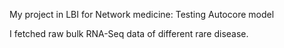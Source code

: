 My project in LBI for Network medicine: Testing Autocore model

I fetched raw bulk RNA-Seq data of different rare disease.
